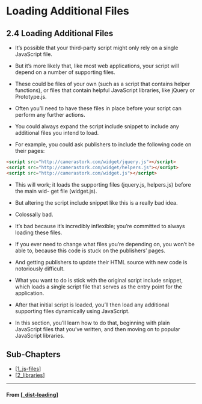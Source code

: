# Loading Additional Files

## 2.4 Loading Additional Files

- It’s possible that your third-party script might only rely on a single JavaScript file.
- But it’s more likely that, like most web applications, your script will depend on a number of supporting files.
- These could be files of your own (such as a script that contains helper functions), or files that contain helpful JavaScript libraries, like jQuery or Prototype.js.
- Often you’ll need to have these files in place before your script can perform any further actions.

- You could always expand the script include snippet to include any additional files you intend to load.
- For example, you could ask publishers to include the following code on their pages:

```html
<script src="http://camerastork.com/widget/jquery.js"></script>
<script src="http://camerastork.com/widget/helpers.js"></script>
<script src="http://camerastork.com/widget.js"></script>
```

- This will work; it loads the supporting files (jquery.js, helpers.js) before the main wid- get file (widget.js).
- But altering the script include snippet like this is a really bad idea.
- Colossally bad.
- It’s bad because it’s incredibly inflexible; you’re committed to always loading these files.
- If you ever need to change what files you’re depending on, you won’t be able to, because this code is stuck on the publishers’ pages.
- And getting publishers to update their HTML source with new code is notoriously difficult.

- What you want to do is stick with the original script include snippet, which loads a single script file that serves as the entry point for the application.
- After that initial script is loaded, you’ll then load any additional supporting files dynamically using JavaScript.
- In this section, you’ll learn how to do that, beginning with plain JavaScript files that you’ve written, and then moving on to popular JavaScript libraries.

## **Sub-Chapters**

- [[1_js-files]]
- [[2_libraries]]

---

#### From [[_dist-loading]]

[//begin]: # "Autogenerated link references for markdown compatibility"
[1_js-files]: 1_js-files "JS Files"
[2_libraries]: 2_libraries "Libraries"
[_dist-loading]: ../_dist-loading "2️⃣ Dist & Loading"
[//end]: # "Autogenerated link references"
